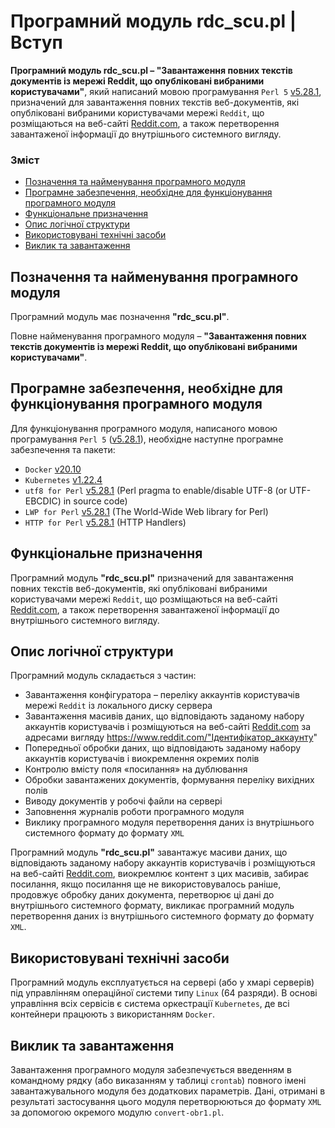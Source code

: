 # Програмний модуль rdc_scu.pl | Вступ

**Програмний модуль rdc_scu.pl – "Завантаження повних текстів документів із мережі Reddit, що опубліковані вибраними користувачами"**, який написаний мовою програмування `Perl 5` [v5.28.1](https://perldoc.perl.org/5.28.1/perl5281delta), призначений для завантаження повних текстів веб-документів, які опубліковані вибраними користувачами мережі `Reddit`, що розміщаються на веб-сайті [Reddit.com](https://www.reddit.com/), а також перетворення завантаженої інформації до внутрішнього системного вигляду.

### Зміст
- [Позначення та найменування програмного модуля](#name)
- [Програмне забезпечення, необхідне для функціонування програмного модуля](#software)
- [Функціональне призначення](#function)
- [Опис логічної структури](#structure)
- [Використовувані технічні засоби](#hardware)
- [Виклик та завантаження](#run)

<a name="name"></a>
<h2>Позначення та найменування програмного модуля</h2>

Програмний модуль має позначення **"rdc_scu.pl"**.

Повне найменування програмного модуля – **"Завантаження повних текстів документів із мережі Reddit, що опубліковані вибраними користувачами"**.

<a name="software"></a>
<h2>Програмне забезпечення, необхідне для функціонування програмного модуля</h2>

Для функціонування програмного модуля, написаного мовою програмування `Perl 5` ([v5.28.1](https://perldoc.perl.org/5.28.1/perl5281delta)), необхідне наступне програмне забезпечення та пакети:

- `Docker` [v20.10](https://docs.docker.com/engine/release-notes/#version-2010)
- `Kubernetes` [v1.22.4](https://github.com/kubernetes/kubernetes/releases/tag/v1.22.4)
- `utf8 for Perl` [v5.28.1](https://perldoc.perl.org/5.28.1/utf8) (Perl pragma to enable/disable UTF-8 (or UTF-EBCDIC) in source code)
- `LWP for Perl` [v5.28.1](https://perldoc.perl.org/5.28.1/perl5281delta) (The World-Wide Web library for Perl)
- `HTTP for Perl` [v5.28.1](https://perldoc.perl.org/5.28.1/perl5281delta) (HTTP Handlers)

<a name="function"></a>
<h2>Функціональне призначення</h2>

Програмний модуль **"rdc_scu.pl"** призначений для завантаження повних текстів веб-документів, які опубліковані вибраними користувачами мережі `Reddit`, що розміщаються на веб-сайті [Reddit.com](https://www.reddit.com/), а також перетворення завантаженої інформації до внутрішнього системного вигляду.

<a name="structure"></a>
<h2>Опис логічної структури</h2>

Програмний модуль складається з частин:
-	Завантаження конфігуратора – переліку аккаунтів користувачів мережі `Reddit` із локального диску сервера
-	Завантаження масивів даних, що відповідають заданому набору аккаунтів користувачів і розміщуються на веб-сайті [Reddit.com](https://www.reddit.com/) за адресами вигляду https://www.reddit.com/"Ідентифікатор_аккаунту"
-	Попередньої обробки даних, що відповідають заданому набору аккаунтів користувачів і виокремлення окремих полів
-	Контролю вмісту поля «посилання» на дублювання
-	Обробки завантажених документів, формування переліку вихідних полів
-	Виводу документів у робочі файли на сервері
-	Заповнення журналів роботи програмного модуля
-	Виклику програмного модуля перетворення даних із внутрішнього системного формату до формату `XML`

Програмний модуль **"rdc_scu.pl"** завантажує масиви даних, що відповідають заданому набору аккаунтів користувачів і розміщуються на веб-сайтi  [Reddit.com](https://www.reddit.com/), виокремлює контент з цих  масивів, забирає посилання, якщо посилання ще не використовувалось раніше, продовжує обробку даних документа, перетворює ці дані до внутрішнього системного формату, викликає програмний модуль перетворення даних із внутрішнього системного формату до формату `XML`.

<a name="hardware"></a>
<h2>Використовувані технічні засоби</h2>

Програмний модуль експлуатується на сервері (або у хмарі серверів) під управлінням операційної системи типу `Linux` (64 разряди). В основі управління всіх сервісів є система оркестрації `Kubernetes`, де всі контейнери працюють з використанням `Docker`.

<a name="run"></a>
<h2>Виклик та завантаження</h2>

Завантаження програмного модуля забезпечується введенням в командному рядку (або виказанням у таблиці `crontab`)  повного імені завантажувального модуля без додаткових параметрів. Дані, отримані в результаті застосування цього модуля перетворюються до формату `XML` за допомогою окремого модулю `convert-obr1.pl`.

